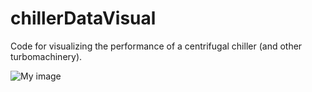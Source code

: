 chillerDataVisual
=================
Code for visualizing the performance of a centrifugal chiller (and other turbomachinery).

![My image](acmyers.github.com/chillerDataVisual/img/chiller_data_visual.png)
